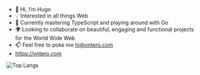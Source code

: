 - 👋 Hi, I’m Hugo
- 💡 Interested in all things Web
- 💎 Currently mastering TypeScript and playing around with Go
- 🌍 Looking to collaborate on beautiful, engaging and functional projects for the World Wide Web
- 📫 Feel free to poke me hi@vntero.com
- https://vntero.com

![Top Langs](https://github-readme-stats.vercel.app/api/top-langs/?username=vntero&layout=compact)

<!---
vntero/vntero is a ✨ special ✨ repository because its `README.md` (this file) appears on your GitHub profile.
You can click the Preview link to take a look at your changes.
--->
